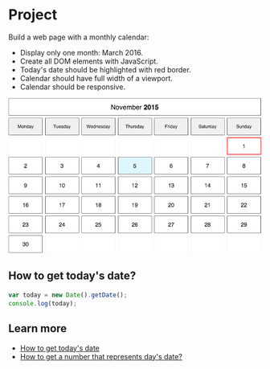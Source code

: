 # Project

Build a web page with a monthly calendar:
 + Display only one month: March 2016.
 + Create all DOM elements with JavaScript.
 + Today's date should be highlighted with red border.
 + Calendar should have full width of a viewport.
 + Calendar should be responsive.

![](calendar.png)

## How to get today's date?

```js
var today = new Date().getDate();
console.log(today);
```

## Learn more

+ [How to get today's date](https://developer.mozilla.org/en/docs/Web/JavaScript/Reference/Global_Objects/Date)
+ [How to get a number that represents day's date?](https://developer.mozilla.org/en-US/docs/Web/JavaScript/Reference/Global_Objects/Date/getDate)

